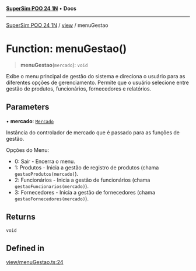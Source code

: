 [**SuperSim POO 24 1N**](../../README.md) • **Docs**

***

[SuperSim POO 24 1N](../../modules.md) / [view](../README.md) / menuGestao

# Function: menuGestao()

> **menuGestao**(`mercado`): `void`

Exibe o menu principal de gestão do sistema e direciona o usuário para as diferentes opções de gerenciamento.
Permite que o usuário selecione entre gestão de produtos, funcionários, fornecedores e relatórios.

## Parameters

• **mercado**: [`Mercado`](../../controllers/classes/Mercado.md)

Instância do controlador de mercado que é passado para as funções de gestão.

Opções do Menu:
- 0: Sair - Encerra o menu.
- 1: Produtos - Inicia a gestão de registro de produtos (chama `gestaoProdutos(mercado)`).
- 2: Funcionários - Inicia a gestão de funcionários (chama `gestaoFuncionarios(mercado)`).
- 3: Fornecedores - Inicia a gestão de fornecedores (chama `gestaoFornecedores(mercado)`).

## Returns

`void`

## Defined in

[view/menuGestao.ts:24](https://github.com/AdrianFeijoFagundes/SuperSim-POO-24-1N/blob/d7d0623eb0e0fd5a421fd82bec7d9574d7977121/src/view/menuGestao.ts#L24)
